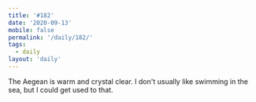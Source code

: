 ```yaml
---
title: '#182'
date: '2020-09-13'
mobile: false
permalink: '/daily/182/'
tags:
  - daily
layout: 'daily'
---
```


The Aegean is warm and crystal clear. I don't usually like swimming in the sea, but I could get used to that.
